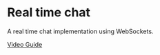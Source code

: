 # Real time chat

A real time chat implementation using WebSockets.

[Video Guide](https://youtu.be/KjcFHQ56U4U)

